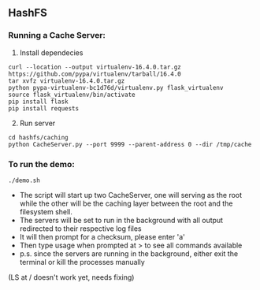 ## HashFS

### Running a Cache Server:
1) Install dependecies
```
curl --location --output virtualenv-16.4.0.tar.gz https://github.com/pypa/virtualenv/tarball/16.4.0
tar xvfz virtualenv-16.4.0.tar.gz
python pypa-virtualenv-bc1d76d/virtualenv.py flask_virtualenv
source flask_virtualenv/bin/activate
pip install flask
pip install requests

```
2) Run server
```
cd hashfs/caching
python CacheServer.py --port 9999 --parent-address 0 --dir /tmp/cache

```

### To run the demo:
```
./demo.sh
```
- The script will start up two CacheServer, one will serving as the root while 
  the other will be the caching layer between the root and the filesystem shell.
- The servers will be set to run in the background with all output redirected to
  their respective log files
- It will then prompt for a checksum, please enter 'a'
- Then type usage when prompted at > to see all commands available
- p.s. since the servers are running in the background, either exit the terminal
  or kill the processes manually

(LS at / doesn't work yet, needs fixing)
